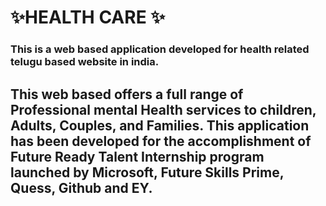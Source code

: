 # ✨HEALTH CARE ✨
### This is a web based application developed for health related telugu based website in india.
## This web based offers a full range of Professional mental Health services to children, Adults, Couples, and Families. This application has been developed for the accomplishment of Future Ready Talent Internship program launched by Microsoft, Future Skills Prime, Quess, Github and EY.
